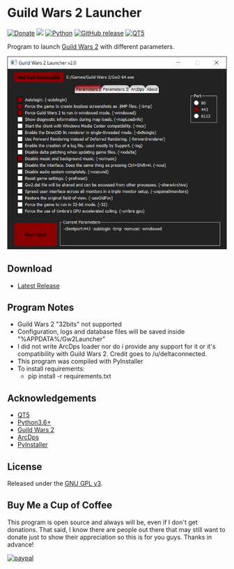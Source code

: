 # Guild Wars 2 Launcher

[![Donate](https://img.shields.io/badge/Donate-PayPal-green.svg?style=plastic)](https://www.paypal.com/cgi-bin/webscr?cmd=_s-xclick&hosted_button_id=CTYZ8TK5MJV76)
[<img src="https://img.shields.io/github/license/ddc/Gw2Launcher.svg?style=plastic">](https://github.com/ddc/Gw2Launcher/blob/master/LICENSE)
[![Python](https://img.shields.io/badge/python-3.6+-blue.svg?style=plastic)](https://www.python.org/downloads/)
[![GitHub release](https://img.shields.io/github/release/ddc/Gw2Launcher.svg?style=plastic)](https://github.com/ddc/Gw2Launcher/releases/latest)
[![QT5](https://img.shields.io/badge/QT-5-brightgreen.svg?style=plastic)](https://www.qt.io/)

Program to launch [Guild Wars 2](https://www.guildwars2.com) with different parameters.

![screenshot](src/images/screenshot.png)

## Download
+ [Latest Release](https://github.com/ddc/Gw2Launcher/releases/latest)

## Program Notes
+ Guild Wars 2 "32bits" not supported
+ Configuration, logs and database files will be saved inside "%APPDATA%/Gw2Launcher"
+ I did not write ArcDps loader nor do i provide any support for it or it's compatibility with Guild Wars 2. Credit goes to /u/deltaconnected.
+ This program was compiled with PyInstaller
+ To install requirements:
    + pip install -r requirements.txt
    
## Acknowledgements
+ [QT5](https://www.qt.io)
+ [Python3.6+](https://www.python.org/downloads)
+ [Guild Wars 2](https://www.guildwars2.com)
+ [ArcDps](http://www.deltaconnected.com/arcdps)
+ [PyInstaller](https://pyinstaller.readthedocs.io/en/stable/installation.html)

## License
Released under the [GNU GPL v3](LICENSE).

## Buy Me a Cup of Coffee
This program is open source and always will be, even if I don't get donations. That said, I know there are people out there that may still want to donate just to show their appreciation so this is for you guys. Thanks in advance!

[![paypal](https://www.paypalobjects.com/en_US/i/btn/btn_donate_SM.gif)](https://www.paypal.com/cgi-bin/webscr?cmd=_s-xclick&hosted_button_id=CTYZ8TK5MJV76)
